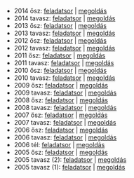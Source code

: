  - 2014 ősz: [feladatsor](http://dload.oktatas.educatio.hu/erettsegi/feladatok_2014osz_kozep/k_mat_14okt_fl.pdf) | [megoldás](http://www.oktatas.hu/bin/content/dload/erettsegi/feladatok_2014osz_kozep/k_mat_14okt_ut.pdf)
 - 2014 tavasz: [feladatsor](http://dload.oktatas.educatio.hu/erettsegi/feladatok_2014tavasz_kozep/k_mat_14maj_fl.pdf) | [megoldás](http://dload.oktatas.educatio.hu/erettsegi/feladatok_2014tavasz_kozep/k_mat_14maj_ut.pdf)
 - 2013 ősz: [feladatsor](http://dload.oktatas.educatio.hu/erettsegi/feladatok_2013osz_kozep/k_mat_13okt_fl.pdf) | [megoldás](http://dload.oktatas.educatio.hu/erettsegi/feladatok_2013osz_kozep/k_mat_13okt_ut.pdf)
 - 2013 tavasz: [feladatsor](http://www.oktatas.hu/bin/content/dload/erettsegi/feladatok_2013tavasz_kozep/k_mat_13maj_fl.pdf) | [megoldás](http://www.oktatas.hu/bin/content/dload/erettsegi/feladatok_2013tavasz_kozep/k_mat_13maj_ut.pdf)
 - 2012 ősz: [feladatsor](http://dload.oktatas.educatio.hu/erettsegi/feladatok_kozep_2012osz/k_mat_12okt_fl.pdf) | [megoldás](http://dload.oktatas.educatio.hu/erettsegi/feladatok_kozep_2012osz/k_mat_12okt_ut.pdf)
 - 2012 tavasz: [feladatsor](http://www.oktatas.hu/pub_bin/dload/kozoktatas/erettsegi/feladatok2012tavasz/kozep/k_mat_12maj_fl.pdf) | [megoldás](http://www.oktatas.hu/pub_bin/dload/kozoktatas/erettsegi/feladatok2012tavasz/kozep/k_mat_12maj_ut.pdf)
 - 2011 ősz: [feladatsor](http://www.oktatas.hu/bin/content/dload/erettsegi/feladatok2011osz/kozep/k_mat_11okt_fl.pdf) | [megoldás](http://www.oktatas.hu/bin/content/dload/erettsegi/feladatok2011osz/kozep/k_mat_11okt_ut.pdf)
 - 2011 tavasz: [feladatsor](http://www.oktatas.hu/pub_bin/dload/kozoktatas/erettsegi/feladatok2011tavasz/k_mat_11maj_fl.pdf) | [megoldás](http://www.oktatas.hu/pub_bin/dload/kozoktatas/erettsegi/feladatok2011tavasz/k_mat_11maj_ut.pdf)
 - 2010 ősz: [feladatsor](http://www.oktatas.hu/pub_bin/dload/kozoktatas/erettsegi/feladatok2010osz/k_mat_10okt_fl.pdf) | [megoldás](http://www.oktatas.hu/pub_bin/dload/kozoktatas/erettsegi/feladatok2010osz/k_mat_10okt_ut.pdf)
 - 2010 tavasz: [feladatsor](http://www.oktatas.hu/pub_bin/dload/kozoktatas/erettsegi/feladatok2010tavasz/k_mat_10maj_fl.pdf) | [megoldás](http://www.oktatas.hu/pub_bin/dload/kozoktatas/erettsegi/feladatok2010tavasz/k_mat_10maj_ut.pdf)
 - 2009 ősz: [feladatsor](http://www.oktatas.hu/pub_bin/dload/kozoktatas/erettsegi/feladatok2009tavasz/k_mat_09maj_fl.pdf) | [megoldás](http://www.oktatas.hu/pub_bin/dload/kozoktatas/erettsegi/feladatok2009tavasz/k_mat_09maj_ut.pdf)
 - 2009 tavasz: [feladatsor](http://www.oktatas.hu/pub_bin/dload/kozoktatas/erettsegi/feladatok2009tavasz/k_mat_09maj_fl.pdf) | [megoldás](http://www.oktatas.hu/pub_bin/dload/kozoktatas/erettsegi/feladatok2009tavasz/k_mat_09maj_ut.pdf)
 - 2008 ősz: [feladatsor](http://www.oktatas.hu/pub_bin/dload/kozoktatas/erettsegi/feladatok2008osz/k_mat_08okt_fl.pdf) | [megoldás](http://www.oktatas.hu/pub_bin/dload/kozoktatas/erettsegi/feladatok2008osz/k_mat_08okt_ut.pdf)
 - 2008 tavasz: [feladatsor](http://www.oktatas.hu/pub_bin/dload/kozoktatas/erettsegi/feladatok2008tavasz/k_mat_08maj_fl.pdf) | [megoldás](http://www.oktatas.hu/pub_bin/dload/kozoktatas/erettsegi/feladatok2008tavasz/k_mat_08maj_ut.pdf)
 - 2007 ősz: [feladatsor](http://www.oktatas.hu/pub_bin/dload/kozoktatas/erettsegi/feladatok2007osz/k_mat_07okt_fl.pdf) | [megoldás](http://www.oktatas.hu/pub_bin/dload/kozoktatas/erettsegi/feladatok2007osz/k_mat_07okt_ut.pdf)
 - 2007 tavasz: [feladatsor](http://www.oktatas.hu/pub_bin/dload/kozoktatas/erettsegi/feladatok2007tavasz/k_mat_07maj_fl.pdf) | [megoldás](http://www.oktatas.hu/pub_bin/dload/kozoktatas/erettsegi/feladatok2007tavasz/k_mat_07maj_ut.pdf)
 - 2006 ősz: [feladatsor](http://www.oktatas.hu/bin/content/dload/erettsegi/feladatok2006osz/kozep/k_mat_06okt_fl.pdf) | [megoldás](http://www.oktatas.hu/bin/content/dload/erettsegi/feladatok2006osz/kozep/k_mat_06okt_ut.pdf)
 - 2006 tavasz: [feladatsor](http://www.oktatas.hu/bin/content/dload/erettsegi/feladatok2006tavasz/kozep/k_mat_06maj_fl.pdf) | [megoldás](http://www.oktatas.hu/bin/content/dload/erettsegi/feladatok2006tavasz/kozep/k_mat_06maj_ut.pdf)
 - 2006 tél: [feladatsor](http://www.oktatas.hu/bin/content/dload/erettsegi/feladatok2006februar/kozep/k_mat_06febr_fl.pdf) | [megoldás](http://www.oktatas.hu/bin/content/dload/erettsegi/feladatok2006februar/kozep/k_mat_06febr_ut.pdf)
 - 2005 ősz: [feladatsor](http://www.oktatas.hu/bin/content/dload/erettsegi/feladatok2005osz/kozep/k_mat_05okt_fl.pdf) | [megoldás](http://www.oktatas.hu/bin/content/dload/erettsegi/feladatok2005osz/kozep/k_mat_05okt_ut.pdf)
 - 2005 tavasz (2): [feladatsor](http://dload.oktatas.educatio.hu/erettsegi/feladatok2005tavasz/kozep/k_matV29_fl.pdf) | [megoldás](http://dload.oktatas.educatio.hu/erettsegi/feladatok2005tavasz/kozep/k_matV29_ut.pdf)
 - 2005 tavasz (1): [feladatsor](http://dload.oktatas.educatio.hu/erettsegi/feladatok2005tavasz/kozep/k_matV28_fl.pdf) | [megoldás](http://dload.oktatas.educatio.hu/erettsegi/feladatok2005tavasz/kozep/k_matV28_ut.pdf)
 